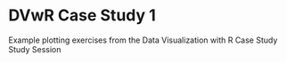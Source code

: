 # DVwR Case Study 1

Example plotting exercises from the Data Visualization with R Case Study Study Session
